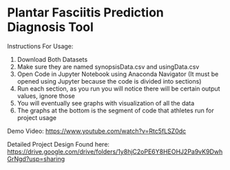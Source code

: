 # Plantar Fasciitis Prediction Diagnosis Tool

Instructions For Usage:
1. Download Both Datasets
2. Make sure they are named synopsisData.csv and usingData.csv
3. Open Code in Jupyter Notebook using Anaconda Navigator (It must be opened using
Jupyter because the code is divided into sections)
4. Run each section, as you run you will notice there will be certain output values,
ignore those
5. You will eventually see graphs with visualization of all the data
6. The graphs at the bottom is the segment of code that athletes run for project usage

Demo Video:
https://www.youtube.com/watch?v=Rtc5fLSZ0dc

Detailed Project Design Found here:
https://drive.google.com/drive/folders/1y8hjC2oPE6Y8HEOHJ2Pa9vK9DwhGrNgd?usp=sharing
